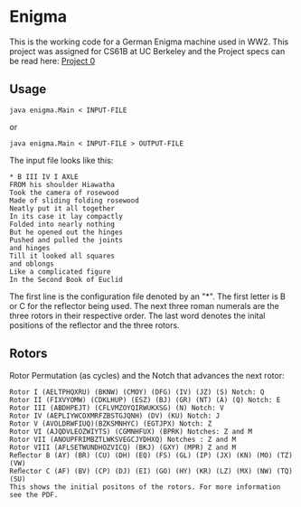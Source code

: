 Enigma
======

This is the working code for a German Enigma machine used in WW2. This project was assigned for CS61B at UC Berkeley and the Project specs can be read here:
[Project 0](https://inst.eecs.berkeley.edu/~cs61b/fa12/labs/proj0.pdf)

Usage
-----

    java enigma.Main < INPUT-FILE
or

    java enigma.Main < INPUT-FILE > OUTPUT-FILE

The input file looks like this:

    * B III IV I AXLE
    FROM his shoulder Hiawatha
    Took the camera of rosewood
    Made of sliding folding rosewood
    Neatly put it all together
    In its case it lay compactly
    Folded into nearly nothing
    But he opened out the hinges
    Pushed and pulled the joints
    and hinges
    Till it looked all squares
    and oblongs
    Like a complicated figure
    In the Second Book of Euclid

The first line is the configuration file denoted by an "*". The first letter is B or C for the reflector being used. The next three roman numerals are the three rotors in their respective order. The last word denotes the inital positions of the reflector and the three rotors. 

Rotors
------

Rotor Permutation (as cycles) and the Notch that advances the next rotor:

    Rotor I (AELTPHQXRU) (BKNW) (CMOY) (DFG) (IV) (JZ) (S) Notch: Q
    Rotor II (FIXVYOMW) (CDKLHUP) (ESZ) (BJ) (GR) (NT) (A) (Q) Notch: E
    Rotor III (ABDHPEJT) (CFLVMZOYQIRWUKXSG) (N) Notch: V
    Rotor IV (AEPLIYWCOXMRFZBSTGJQNH) (DV) (KU) Notch: J
    Rotor V (AVOLDRWFIUQ)(BZKSMNHYC) (EGTJPX) Notch: Z
    Rotor VI (AJQDVLEOZWIYTS) (CGMNHFUX) (BPRK) Notches: Z and M
    Rotor VII (ANOUPFRIMBZTLWKSVEGCJYDHXQ) Notches : Z and M
    Rotor VIII (AFLSETWUNDHOZVICQ) (BKJ) (GXY) (MPR) Z and M
    Reﬂector B (AY) (BR) (CU) (DH) (EQ) (FS) (GL) (IP) (JX) (KN) (MO) (TZ) (VW)
    Reﬂector C (AF) (BV) (CP) (DJ) (EI) (GO) (HY) (KR) (LZ) (MX) (NW) (TQ) (SU)
    This shows the initial positons of the rotors. For more information see the PDF.